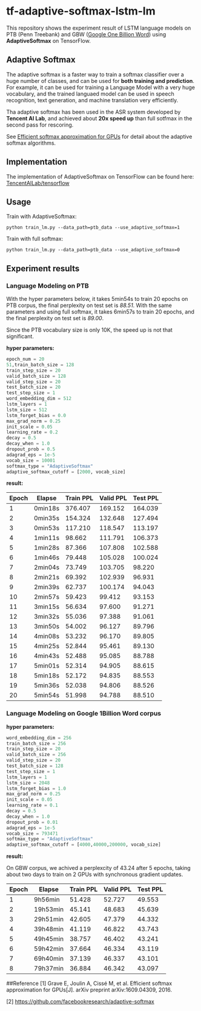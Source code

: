 # tf-adaptive-softmax-lstm-lm

This repository shows the experiment result of LSTM language models on PTB (Penn Treebank) and GBW ([Google One Billion Word](https://code.google.com/archive/p/1-billion-word-language-modeling-benchmark/)) using **AdaptiveSoftmax** on TensorFlow. 

## Adaptive Softmax

The adaptive softmax is a faster way to train a softmax classifier over a huge number of classes, and can be used for **both training and prediction**. For example, it can be used for training a Language Model with a very huge vocabulary, and the trained languaed model can be used in speech recognition, text generation, and machine translation very efficiently.

Tha adaptive softmax has been used in the ASR system developed by **Tencent AI Lab**, and achieved about **20x speed up** than full sotfmax in the second pass for rescoring.

See [Efficient softmax approximation for GPUs](https://arxiv.org/pdf/1609.04309v2.pdf) for detail about the adaptive softmax algorithms.

## Implementation

The implementation of AdaptiveSoftmax on TensorFlow can be found here: [TencentAILab/tensorflow](https://github.com/TencentAILab/tensorflow)

## Usage

Train with AdaptiveSoftmax:
```shell
python train_lm.py --data_path=ptb_data --use_adaptive_softmax=1
```
Train with full softmax:
```shell
python train_lm.py --data_path=ptb_data --use_adaptive_softmax=0
```

## Experiment results

### Language Modeling on PTB
With the hyper parameters below, it takes 5min54s to train 20 epochs on PTB corpus, the final perplexity on test set 
is *88.51*. With the same parameters and using full softmax, it takes 6min57s to train 20 epochs, and the final perplexity on test set is *89.00*. 

Since the PTB vocabulary size is only 10K, the speed up is not that significant.


**hyper parameters:**
```python
epoch_num = 20
51,train_batch_size = 128
train_step_size = 20
valid_batch_size = 128
valid_step_size = 20
test_batch_size = 20
test_step_size = 1
word_embedding_dim = 512
lstm_layers = 1
lstm_size = 512
lstm_forget_bias = 0.0
max_grad_norm = 0.25
init_scale = 0.05
learning_rate = 0.2
decay = 0.5
decay_when = 1.0
dropout_prob = 0.5
adagrad_eps = 1e-5
vocab_size = 10001
softmax_type = "AdaptiveSoftmax"
adaptive_softmax_cutoff = [2000, vocab_size]
```
**result:**

| Epoch | Elapse  | Train PPL | Valid PPL | Test PPL |
| ----- | ------  | ----------| --------- | -------- |
|  1    | 0min18s |   376.407 |  169.152  |  164.039 |
|  2    | 0min35s |   154.324 |  132.648  |  127.494 |
|  3    | 0min53s |   117.210 |  118.547  |  113.197 |
|  4    | 1min11s |    98.662 |  111.791  |  106.373 |
|  5    | 1min28s |    87.366 |  107.808  |  102.588 |
|  6    | 1min46s |    79.448 |  105.028  |  100.024 |
|  7    | 2min04s |    73.749 |  103.705  |   98.220 |
|  8    | 2min21s |    69.392 |  102.939  |   96.931 |
|  9    | 2min39s |    62.737 |  100.174  |   94.043 |
|  10   | 2min57s |    59.423 |   99.412  |   93.153 |
|  11   | 3min15s |    56.634 |   97.600  |   91.271 |
|  12   | 3min32s |    55.036 |   97.388  |   91.061 |
|  13   | 3min50s |    54.002 |   96.127  |   89.796 |
|  14   | 4min08s |    53.232 |   96.170  |   89.805 |
|  15   | 4min25s |    52.844 |   95.461  |   89.130 |
|  16   | 4min43s |    52.488 |   95.085  |   88.788 |
|  17   | 5min01s |    52.314 |   94.905  |   88.615 |
|  18   | 5min18s |    52.172 |   94.835  |   88.553 |
|  19   | 5min36s |    52.038 |   94.806  |   88.526 |
|  20   | 5min54s |    51.998 |   94.788  |   88.510 |


### Language Modeling on Google 1Billion Word corpus

**hyper parameters:**
```python
word_embedding_dim = 256
train_batch_size = 256
train_step_size = 20
valid_batch_size = 256
valid_step_size = 20
test_batch_size = 128
test_step_size = 1
lstm_layers = 1
lstm_size = 2048
lstm_forget_bias = 1.0
max_grad_norm = 0.25
init_scale = 0.05
learning_rate = 0.1
decay = 0.5
decay_when = 1.0
dropout_prob = 0.01
adagrad_eps = 1e-5
vocab_size = 793471
softmax_type = "AdaptiveSoftmax"
adaptive_softmax_cutoff = [4000,40000,200000, vocab_size]
```
**result:**

On GBW corpus, we achived a perplexcity of 43.24 after 5 epochs, taking about two days to train on 2 GPUs with synchronous gradient updates.

| Epoch | Elapse | Train PPL | Valid PPL | Test PPL |
| ----- | ------ | --------- | --------- | -------- |
|  1    | 9h56min|  51.428   |  52.727   | 49.553   |
|  2    |19h53min|  45.141   |  48.683   | 45.639   |
|  3    |29h51min|  42.605   |  47.379   | 44.332   |
|  4    |39h48min|  41.119   |  46.822   | 43.743   |
|  5    |49h45min|  38.757   |  46.402   | 43.241   |
|  6    |59h42min|  37.664   |  46.334   | 43.119   |
|  7    |69h40min|  37.139   |  46.337   | 43.101   |
|  8    |79h37min|  36.884   |  46.342   | 43.097   |

##Reference
[1] Grave E, Joulin A, Cissé M, et al. Efficient softmax approximation for GPUs[J]. arXiv preprint arXiv:1609.04309, 2016.

[2] https://github.com/facebookresearch/adaptive-softmax
